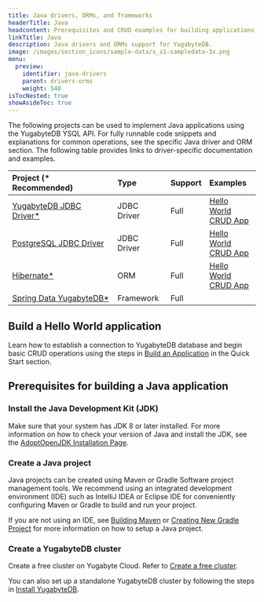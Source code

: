 ```yaml
---
title: Java drivers, ORMs, and frameworks
headerTitle: Java
headcontent: Prerequisites and CRUD examples for building applications in Java.
linkTitle: Java
description: Java drivers and ORMs support for YugabyteDB.
image: /images/section_icons/sample-data/s_s1-sampledata-3x.png
menu:
  preview:
    identifier: java-drivers
    parent: drivers-orms
    weight: 540
isTocNested: true
showAsideToc: true
---
```

The following projects can be used to implement Java applications using the YugabyteDB YSQL API. For fully runnable code snippets and explanations for common operations, see the specific Java driver and ORM section. The following table provides links to driver-specific documentation and examples.

| Project (* Recommended) | Type | Support | Examples |
| :------ | :--- | :------ | :------- |
| [YugabyteDB JDBC Driver*](yugabyte-jdbc) | JDBC Driver | Full | [Hello World](/preview/quick-start/build-apps/java/ysql-yb-jdbc) <br />[CRUD App](yugabyte-jdbc) |
| [PostgreSQL JDBC Driver](/preview/reference/drivers/java/postgres-jdbc-reference/) | JDBC Driver | Full | [Hello World](/preview/quick-start/build-apps/java/ysql-jdbc) <br />[CRUD App](postgres-jdbc)|
| [Hibernate*](hibernate) | ORM |  Full | [Hello World](/preview/quick-start/build-apps/java/ysql-jdbc) <br />[CRUD App](hibernate/#working-with-domain-objects) |
| [Spring Data YugabyteDB*](/preview/integrations/spring-framework/sdyb/) | Framework |  Full |

## Build a Hello World application

Learn how to establish a connection to YugabyteDB database and begin basic CRUD operations using the steps in [Build an Application](/preview/quick-start/build-apps/java/ysql-yb-jdbc) in the Quick Start section.

## Prerequisites for building a Java application

### Install the Java Development Kit (JDK)

Make sure that your system has JDK 8 or later installed. For more information on how to check your version of Java and install the JDK, see the [AdoptOpenJDK Installation Page](https://adoptopenjdk.net/installation.html).

### Create a Java project

Java projects can be created using Maven or Gradle Software project management tools. We recommend using an integrated development environment (IDE) such as IntelliJ IDEA or Eclipse IDE for conveniently configuring Maven or Gradle to build and run your project.

If you are not using an IDE, see [Building Maven](https://maven.apache.org/guides/development/guide-building-maven.html) or [Creating New Gradle Project](https://docs.gradle.org/current/samples/sample_building_java_applications.html) for more information on how to setup a Java project.

### Create a YugabyteDB cluster

Create a free cluster on Yugabyte Cloud. Refer to [Create a free cluster](../../yugabyte-cloud/cloud-basics/create-clusters-free/).

You can also set up a standalone YugabyteDB cluster by following the steps in [Install YugabyteDB](/preview/quick-start/install/macos).

<!-- ## Learn More

- Learn about configuring load balancing options present in YugabyteDB JDBC Driver in [YugabyteDB JDBC reference section](/preview/reference/drivers/java/yugabyte-jdbc-reference/#load-balancing).
- Learn how to [develop Spring Boot Applications using Spring Data YugabyteDB project](/preview/integrations/spring-framework/sdyb/). -->
